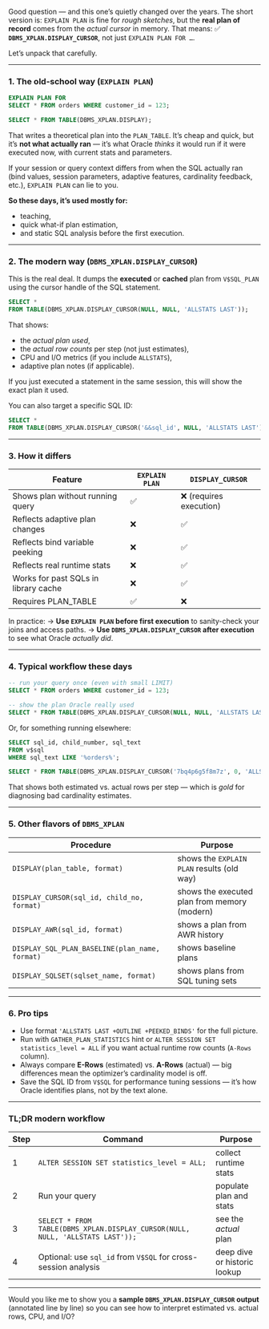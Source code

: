 Good question — and this one’s quietly changed over the years. The short version is:
`EXPLAIN PLAN` is fine for *rough sketches*, but the **real plan of record** comes from the *actual cursor* in memory. That means:
✅ **`DBMS_XPLAN.DISPLAY_CURSOR`**, not just `EXPLAIN PLAN FOR …`.

Let’s unpack that carefully.

---

### 1. The old-school way (`EXPLAIN PLAN`)

```sql
EXPLAIN PLAN FOR
SELECT * FROM orders WHERE customer_id = 123;

SELECT * FROM TABLE(DBMS_XPLAN.DISPLAY);
```

That writes a theoretical plan into the `PLAN_TABLE`.
It’s cheap and quick, but it’s **not what actually ran** — it’s what Oracle *thinks* it would run if it were executed now, with current stats and parameters.

If your session or query context differs from when the SQL actually ran (bind values, session parameters, adaptive features, cardinality feedback, etc.), `EXPLAIN PLAN` can lie to you.

**So these days, it’s used mostly for:**

* teaching,
* quick what-if plan estimation,
* and static SQL analysis before the first execution.

---

### 2. The modern way (`DBMS_XPLAN.DISPLAY_CURSOR`)

This is the real deal. It dumps the **executed** or **cached** plan from `V$SQL_PLAN` using the cursor handle of the SQL statement.

```sql
SELECT *
FROM TABLE(DBMS_XPLAN.DISPLAY_CURSOR(NULL, NULL, 'ALLSTATS LAST'));
```

That shows:

* the *actual plan used*,
* the *actual row counts* per step (not just estimates),
* CPU and I/O metrics (if you include `ALLSTATS`),
* adaptive plan notes (if applicable).

If you just executed a statement in the same session, this will show the exact plan it used.

You can also target a specific SQL ID:

```sql
SELECT *
FROM TABLE(DBMS_XPLAN.DISPLAY_CURSOR('&&sql_id', NULL, 'ALLSTATS LAST'));
```

---

### 3. How it differs

| Feature                              | `EXPLAIN PLAN` | `DISPLAY_CURSOR`       |
| ------------------------------------ | -------------- | ---------------------- |
| Shows plan without running query     | ✅              | ❌ (requires execution) |
| Reflects adaptive plan changes       | ❌              | ✅                      |
| Reflects bind variable peeking       | ❌              | ✅                      |
| Reflects real runtime stats          | ❌              | ✅                      |
| Works for past SQLs in library cache | ❌              | ✅                      |
| Requires PLAN_TABLE                  | ✅              | ❌                      |

In practice:
→ **Use `EXPLAIN PLAN` before first execution** to sanity-check your joins and access paths.
→ **Use `DBMS_XPLAN.DISPLAY_CURSOR` after execution** to see what Oracle *actually did*.

---

### 4. Typical workflow these days

```sql
-- run your query once (even with small LIMIT)
SELECT * FROM orders WHERE customer_id = 123;

-- show the plan Oracle really used
SELECT * FROM TABLE(DBMS_XPLAN.DISPLAY_CURSOR(NULL, NULL, 'ALLSTATS LAST'));
```

Or, for something running elsewhere:

```sql
SELECT sql_id, child_number, sql_text
FROM v$sql
WHERE sql_text LIKE '%orders%';

SELECT * FROM TABLE(DBMS_XPLAN.DISPLAY_CURSOR('7bq4p6g5f8m7z', 0, 'ALLSTATS LAST'));
```

That shows both estimated vs. actual rows per step — which is *gold* for diagnosing bad cardinality estimates.

---

### 5. Other flavors of `DBMS_XPLAN`

| Procedure                                      | Purpose                                      |
| ---------------------------------------------- | -------------------------------------------- |
| `DISPLAY(plan_table, format)`                  | shows the `EXPLAIN PLAN` results (old way)   |
| `DISPLAY_CURSOR(sql_id, child_no, format)`     | shows the executed plan from memory (modern) |
| `DISPLAY_AWR(sql_id, format)`                  | shows a plan from AWR history                |
| `DISPLAY_SQL_PLAN_BASELINE(plan_name, format)` | shows baseline plans                         |
| `DISPLAY_SQLSET(sqlset_name, format)`          | shows plans from SQL tuning sets             |

---

### 6. Pro tips

* Use format `'ALLSTATS LAST +OUTLINE +PEEKED_BINDS'` for the full picture.
* Run with `GATHER_PLAN_STATISTICS` hint or `ALTER SESSION SET statistics_level = ALL` if you want actual runtime row counts (`A-Rows` column).
* Always compare **E-Rows** (estimated) vs. **A-Rows** (actual) — big differences mean the optimizer’s cardinality model is off.
* Save the SQL ID from `V$SQL` for performance tuning sessions — it’s how Oracle identifies plans, not by the text alone.

---

### TL;DR modern workflow

| Step | Command                                                                        | Purpose                      |
| ---- | ------------------------------------------------------------------------------ | ---------------------------- |
| 1    | `ALTER SESSION SET statistics_level = ALL;`                                    | collect runtime stats        |
| 2    | Run your query                                                                 | populate plan and stats      |
| 3    | `SELECT * FROM TABLE(DBMS_XPLAN.DISPLAY_CURSOR(NULL, NULL, 'ALLSTATS LAST'));` | see the *actual* plan        |
| 4    | Optional: use `sql_id` from `V$SQL` for cross-session analysis                 | deep dive or historic lookup |

---

Would you like me to show you a **sample `DBMS_XPLAN.DISPLAY_CURSOR` output** (annotated line by line) so you can see how to interpret estimated vs. actual rows, CPU, and I/O?

